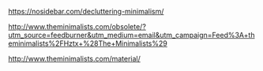 https://nosidebar.com/decluttering-minimalism/

http://www.theminimalists.com/obsolete/?utm_source=feedburner&utm_medium=email&utm_campaign=Feed%3A+theminimalists%2FHztx+%28The+Minimalists%29

http://www.theminimalists.com/material/
